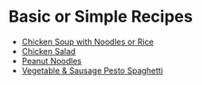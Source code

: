 # Basic or Simple Recipes
- [Chicken Soup with Noodles or Rice](../recipes/chicken_soup.md)
- [Chicken Salad](../recipes/chicken_salad.md)
- [Peanut Noodles](../recipes/peanut_noodles.md)
- [Vegetable & Sausage Pesto Spaghetti](../recipes/vegetable_sausage_spaghetti.md)

